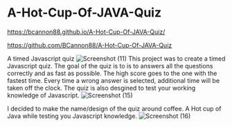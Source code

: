 # A-Hot-Cup-Of-JAVA-Quiz
https://bcannon88.github.io/A-Hot-Cup-Of-JAVA-Quiz/


https://github.com/BCannon88/A-Hot-Cup-Of-JAVA-Quiz


A timed Javascript quiz
![Screenshot (11)](https://user-images.githubusercontent.com/81123612/118380731-afe43080-b5a9-11eb-9b95-2ae746a1cf7f.png)
This project was to create a timed Javascript quiz. The goal of the quiz is to is to answers all the questions correctly and as fast as possible. The high score goes to the one with the fastest time. Every time a wrong answer is selected, additional time will be taken off the clock. The quiz is also desgined to test your working knowledge of Javascript.
![Screenshot (15)](https://user-images.githubusercontent.com/81123612/118416300-9825ae80-b674-11eb-84e1-df9265db976e.png)


I decided to make the name/design of the quiz around coffee. A Hot cup of Java while testing you Javascript knowledge.
![Screenshot (16)](https://user-images.githubusercontent.com/81123612/118416310-a4117080-b674-11eb-9b18-449291ff8bde.png)